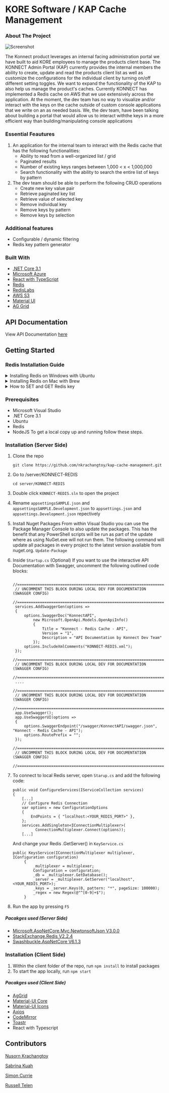 # KORE Software / KAP Cache Management

<!-- ABOUT THE PROJECT -->

### About The Project

![Screenshot](https://i.imgur.com/zQkZhrj.png)

The Konnect product leverages an internal facing administration portal we have built to aid KORE employees to manage the products client base. The KONNECT Admin Portal (KAP) currently provides the internal members the ability to create, update and read the products client list as well as customize the configurations for the individual client by turning on/off different setting toggles. We want to expand the functionality of the KAP to also help us manage the product's caches.
Currently KONNECT has implemented a Redis cache on AWS that we use extensively across the application. At the moment, the dev team has no way to visualize and/or interact with the keys on the cache outside of custom console applications that we write on an as needed basis. We, the dev team, have been talking about building a portal that would allow us to interact withthe keys in a more efficient way than building/manipulating console applications

### Essential Feautures

1. An application for the internal team to interact with the Redis cache that has the following functionalities:
   - Ability to read from a well-organized list / grid
   - Paginated results
   - Number of existing keys ranges between 1,000 < x < 1,000,000
   - Search functionality with the ability to search the entire list of keys by pattern
2. The dev team should be able to perform the following CRUD operations
   - Create new key value pair
   - Retrieve paginated key list
   - Retrieve value of selected key
   - Remove individual key
   - Remove keys by pattern
   - Remove keys by selection

### Additional features

- Configurable / dynamic filtering
- Redis key pattern generator

### Built With

- [.NET Core 3.1](https://dotnet.microsoft.com/)
- [Microsoft Azure](https://azure.microsoft.com/en-ca/)
- [React with TypeScript](https://reactjs.org/)
- [Redis](https://redis.io/)
- [RedisLabs](https://redislabs.com/)
- [AWS S3](https://aws.amazon.com/s3/)
- [Material UI](https://material-ui.com/)
- [AG Grid](https://www.ag-grid.com/)

## API Documentation

View API Documentation [here](https://documenter.getpostman.com/view/13703734/TzRSh8AV)

<!-- GETTING STARTED -->

## Getting Started

### Redis Installation Guide

<details>
<summary>Installing Redis on Windows with Ubuntu</summary>

1. Download [ubuntu](https://www.microsoft.com/en-ca/p/ubuntu/9nblggh4msv6?activetab=pivot:overviewtab) from Microsoft Store

2. Run this following command lines on Ubuntu

<p>

```shell=
$ sudo apt-get update
$ sudo apt-get upgrade
```

</p>

3. Installing Redis on Ubuntu

<p>

```shell=
$ sudo apt-get install redis-server
```

</p>

4. Start Redis server on Ubuntu

<p>

```shell=
$ redis-server
```

</p>

5. To Test if Redis server is running

<p>

```shell=
$ redis-cli ping
$ PONG << expected reply
```

</p>

</details>

<details>
<summary>Installing Redis on Mac with Brew</summary>

1. Download and Install [Homebrew](https://brew.sh/)

2. Update and Install Redis on Brew

<p>

```shell=
brew update
brew install redis
```

</p>

3. To start Redis server

<p>

```shell=
brew services start redis
```

</p>

4. To stop Redis server

<p>

```shell=
brew services stop redis
```

</p>

5. To Test if Redis server is running

<p>

```shell=
redis-cli ping
PONG << expected reply
```

</p>

</details>

<details>

<summary>How to SET and GET Redis key</summary>

<p>

```shell=
Redis-cli SET "Key1" "Value1"
OK << expected reply
Redis-cli GET "Key1"
"Value1" << expected reply
```

</p>

</details>

### Prerequisites

- Microsoft Visual Studio
- .NET Core 3.1
- Ubuntu
- Redis
- NodeJS
  To get a local copy up and running follow these steps.

### Installation (Server Side)

1. Clone the repo
   ```shell=
   git clone https://github.com/nkrachangtoy/kap-cache-management.git
   ```
2. Go to /server/KONNECT-REDIS
   ```shell=
   cd server/KONNECT-REDIS
   ```
3. Double click `KONNECT-REDIS.sln` to open the project
4. Rename `appsettingsSAMPLE.json` and `appsettingsSAMPLE.Development.json` to `appsettings.json` and `appsettings.Development.json` repectively
5. Install Nuget Packages
   From within Visual Studio you can use the Package Manager Console to also update the packages. This has the benefit that any PowerShell scripts will be run as part of the update where as using NuGet.exe will not run them. The following command will update all packages in every project to the latest version available from nuget.org.
   `Update-Package`
6. Inside `Startup.cs` (Optional)
   If you want to use the interactive API Documentation with Swagger, uncomment the following outlined code blocks:
   ```csharp=
    //=============================================================================
    // UNCOMMENT THIS BLOCK DURING LOCAL DEV FOR DOCUMENTATION (SWAGGER CONFIG)
    //=============================================================================
    services.AddSwaggerGen(options =>
    {
        options.SwaggerDoc("KonnectAPI",
            new Microsoft.OpenApi.Models.OpenApiInfo()
            {
                Title = "Konnect - Redis Cache - API",
                Version = "1",
                Description = "API Documentation by Konnect Dev Team"
            });
        options.IncludeXmlComments("KONNECT-REDIS.xml");
    });
    //=============================================================================
    // UNCOMMENT THIS BLOCK DURING LOCAL DEV FOR DOCUMENTATION (SWAGGER CONFIG)
    //=============================================================================
    ....
    //=============================================================================
    // UNCOMMENT THIS BLOCK DURING LOCAL DEV FOR DOCUMENTATION (SWAGGER CONFIG)
    //=============================================================================
    app.UseSwagger();
    app.UseSwaggerUI(options =>
    {
        options.SwaggerEndpoint("/swagger/KonnectAPI/swagger.json", "Konnect - Redis Cache - API");
        options.RoutePrefix = "";
    });
    //=============================================================================
    // UNCOMMENT THIS BLOCK DURING LOCAL DEV FOR DOCUMENTATION (SWAGGER CONFIG)
    //=============================================================================
   ```
7. To connect to local Redis server, open `Starup.cs` and add the following code:

   ```csharp=
   public void ConfigureServices(IServiceCollection services)
   {
       [...]
       // Configure Redis Connection
       var options = new ConfigurationOptions
       {
           EndPoints = { "localhost:<YOUR_REDIS_PORT>" },
       };
       services.AddSingleton<IConnectionMultiplexer>(
             ConnectionMultiplexer.Connect(options));
       [...]
   ```

   And change your Redis .GetServer() in `KeyService.cs`

   ```csharp=
   public KeysService(IConnectionMultiplexer multiplexer, IConfiguration configuration)
        {
            _multiplexer = multiplexer;
            Configuration = configuration;
            _db = _multiplexer.GetDatabase();
            _server = _multiplexer.GetServer("localhost", <YOUR_REDIS_PORT>);
            _keys = _server.Keys(0, pattern: "*", pageSize: 100000);
            _regex = new Regex(@"^[0-9]+$");
        }
   ```

8. Run the app by pressing `F5`

##### Pacakges used (Server Side)

- [Microsoft.AspNetCore.Mvc.NewtonsoftJson V3.0.0](https://www.nuget.org/packages/Microsoft.AspNetCore.Mvc.NewtonsoftJson/)
- [StackExchange.Redis V2.2.4](https://stackexchange.github.io/StackExchange.Redis/Basics.html)
- [Swashbuckle.AspNetCore V6.1.3](https://github.com/domaindrivendev/Swashbuckle.AspNetCore)

### Installation (Client Side)

1. Within the client folder of the repo, run `npm install` to install packages
2. To start the app locally, run `npm start`

##### Pacakges used (Client Side)

- [AgGrid](https://www.ag-grid.com/)
- [Material-UI Core](https://material-ui.com/)
- [Material-UI Icons](https://material-ui.com/components/material-icons/)
- [Axios](https://www.npmjs.com/package/axios)
- [CodeMirror](https://codemirror.net/)
- [Toastr](https://codeseven.github.io/toastr/demo.html)
- React with Typescript
<!-- CONTACT -->

## Contributors

[Nusorn Krachangtoy](https://github.com/nkrachangtoy)

[Sabrina Kuah](https://github.com/scurrie90)

[Simon Currie](https://github.com/sabkuah)

[Russell Telen](https://github.com/russtelen)
